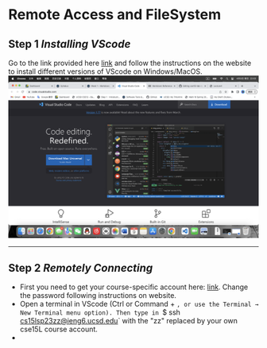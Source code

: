 # Remote Access and FileSystem
## Step 1 *Installing VScode*
Go to the link provided here [link](https://code.visualstudio.com/) and follow the instructions on the website to install different versions of VScode on Windows/MacOS.
![Image](screenshot1.png)
***
## Step 2 *Remotely Connecting*
* First you need to get your course-specific account here: [link](https://sdacs.ucsd.edu/~icc/index.php). Change the password following instructions on website.
* Open a terminal in VScode (Ctrl or Command + `, or use the Terminal → New Terminal menu option). Then type in `$ ssh cs15lsp23zz@ieng6.ucsd.edu` with the "zz" replaced by your own cse15L course account.
* 




